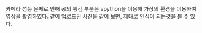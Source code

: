 카메라 성능 문제로 인해 공의 튕김 부분은 vpython을 이용해 가상의 환경을 이용하여 영상을 촬영하였다.
같이 업로드된 사진을 같이 보면, 제대로 인식이 되는것을 볼 수 있다.

